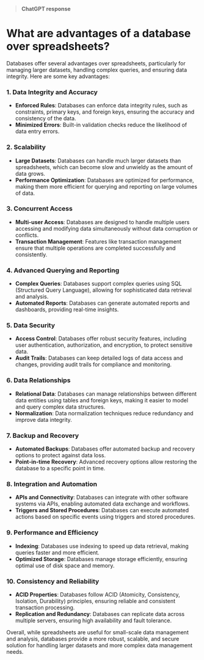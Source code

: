 > **ChatGPT response**

# What are advantages of a database over spreadsheets?

Databases offer several advantages over spreadsheets, particularly for managing larger datasets, handling complex queries, and ensuring data integrity. Here are some key advantages:

### **1. Data Integrity and Accuracy**
- **Enforced Rules**: Databases can enforce data integrity rules, such as constraints, primary keys, and foreign keys, ensuring the accuracy and consistency of the data.
- **Minimized Errors**: Built-in validation checks reduce the likelihood of data entry errors.

### **2. Scalability**
- **Large Datasets**: Databases can handle much larger datasets than spreadsheets, which can become slow and unwieldy as the amount of data grows.
- **Performance Optimization**: Databases are optimized for performance, making them more efficient for querying and reporting on large volumes of data.

### **3. Concurrent Access**
- **Multi-user Access**: Databases are designed to handle multiple users accessing and modifying data simultaneously without data corruption or conflicts.
- **Transaction Management**: Features like transaction management ensure that multiple operations are completed successfully and consistently.

### **4. Advanced Querying and Reporting**
- **Complex Queries**: Databases support complex queries using SQL (Structured Query Language), allowing for sophisticated data retrieval and analysis.
- **Automated Reports**: Databases can generate automated reports and dashboards, providing real-time insights.

### **5. Data Security**
- **Access Control**: Databases offer robust security features, including user authentication, authorization, and encryption, to protect sensitive data.
- **Audit Trails**: Databases can keep detailed logs of data access and changes, providing audit trails for compliance and monitoring.

### **6. Data Relationships**
- **Relational Data**: Databases can manage relationships between different data entities using tables and foreign keys, making it easier to model and query complex data structures.
- **Normalization**: Data normalization techniques reduce redundancy and improve data integrity.

### **7. Backup and Recovery**
- **Automated Backups**: Databases offer automated backup and recovery options to protect against data loss.
- **Point-in-time Recovery**: Advanced recovery options allow restoring the database to a specific point in time.

### **8. Integration and Automation**
- **APIs and Connectivity**: Databases can integrate with other software systems via APIs, enabling automated data exchange and workflows.
- **Triggers and Stored Procedures**: Databases can execute automated actions based on specific events using triggers and stored procedures.

### **9. Performance and Efficiency**
- **Indexing**: Databases use indexing to speed up data retrieval, making queries faster and more efficient.
- **Optimized Storage**: Databases manage storage efficiently, ensuring optimal use of disk space and memory.

### **10. Consistency and Reliability**
- **ACID Properties**: Databases follow ACID (Atomicity, Consistency, Isolation, Durability) principles, ensuring reliable and consistent transaction processing.
- **Replication and Redundancy**: Databases can replicate data across multiple servers, ensuring high availability and fault tolerance.

Overall, while spreadsheets are useful for small-scale data management and analysis, databases provide a more robust, scalable, and secure solution for handling larger datasets and more complex data management needs.